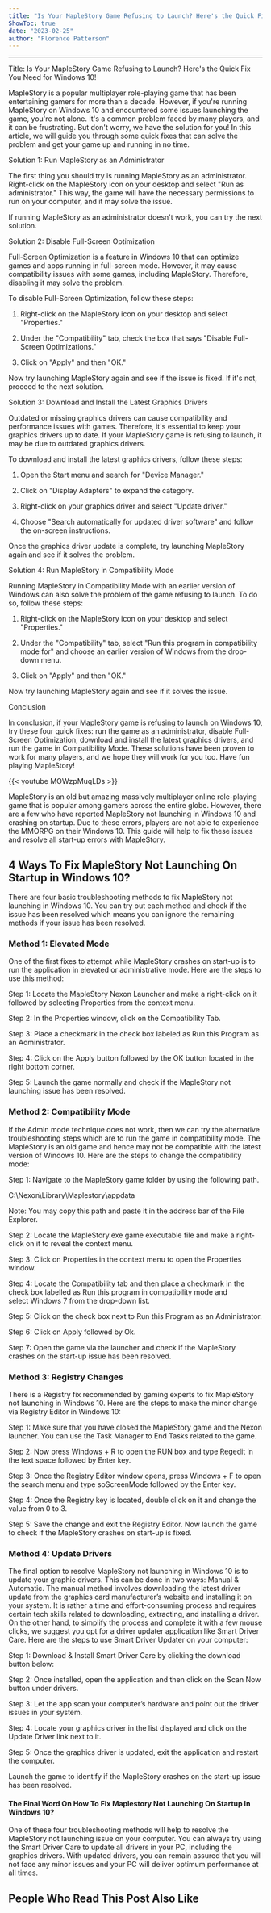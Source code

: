 ```yaml
---
title: "Is Your MapleStory Game Refusing to Launch? Here's the Quick Fix You Need for Windows 10!"
ShowToc: true 
date: "2023-02-25"
author: "Florence Patterson"
---
```

*****
Title: Is Your MapleStory Game Refusing to Launch? Here's the Quick Fix You Need for Windows 10!

MapleStory is a popular multiplayer role-playing game that has been entertaining gamers for more than a decade. However, if you're running MapleStory on Windows 10 and encountered some issues launching the game, you're not alone. It's a common problem faced by many players, and it can be frustrating. But don't worry, we have the solution for you! In this article, we will guide you through some quick fixes that can solve the problem and get your game up and running in no time.

Solution 1: Run MapleStory as an Administrator

The first thing you should try is running MapleStory as an administrator. Right-click on the MapleStory icon on your desktop and select "Run as administrator." This way, the game will have the necessary permissions to run on your computer, and it may solve the issue.

If running MapleStory as an administrator doesn't work, you can try the next solution.

Solution 2: Disable Full-Screen Optimization

Full-Screen Optimization is a feature in Windows 10 that can optimize games and apps running in full-screen mode. However, it may cause compatibility issues with some games, including MapleStory. Therefore, disabling it may solve the problem.

To disable Full-Screen Optimization, follow these steps:

1. Right-click on the MapleStory icon on your desktop and select "Properties."

2. Under the "Compatibility" tab, check the box that says "Disable Full-Screen Optimizations."

3. Click on "Apply" and then "OK."

Now try launching MapleStory again and see if the issue is fixed. If it's not, proceed to the next solution.

Solution 3: Download and Install the Latest Graphics Drivers

Outdated or missing graphics drivers can cause compatibility and performance issues with games. Therefore, it's essential to keep your graphics drivers up to date. If your MapleStory game is refusing to launch, it may be due to outdated graphics drivers.

To download and install the latest graphics drivers, follow these steps:

1. Open the Start menu and search for "Device Manager."

2. Click on "Display Adapters" to expand the category.

3. Right-click on your graphics driver and select "Update driver."

4. Choose "Search automatically for updated driver software" and follow the on-screen instructions.

Once the graphics driver update is complete, try launching MapleStory again and see if it solves the problem.

Solution 4: Run MapleStory in Compatibility Mode

Running MapleStory in Compatibility Mode with an earlier version of Windows can also solve the problem of the game refusing to launch. To do so, follow these steps:

1. Right-click on the MapleStory icon on your desktop and select "Properties."

2. Under the "Compatibility" tab, select "Run this program in compatibility mode for" and choose an earlier version of Windows from the drop-down menu.

3. Click on "Apply" and then "OK."

Now try launching MapleStory again and see if it solves the issue.

Conclusion

In conclusion, if your MapleStory game is refusing to launch on Windows 10, try these four quick fixes: run the game as an administrator, disable Full-Screen Optimization, download and install the latest graphics drivers, and run the game in Compatibility Mode. These solutions have been proven to work for many players, and we hope they will work for you too. Have fun playing MapleStory!

{{< youtube MOWzpMuqLDs >}} 



MapleStory is an old but amazing massively multiplayer online role-playing game that is popular among gamers across the entire globe. However, there are a few who have reported MapleStory not launching in Windows 10 and crashing on startup. Due to these errors, players are not able to experience the MMORPG on their Windows 10. This guide will help to fix these issues and resolve all start-up errors with MapleStory.
 
## 4 Ways To Fix MapleStory Not Launching On Startup in Windows 10?
 
There are four basic troubleshooting methods to fix MapleStory not launching in Windows 10. You can try out each method and check if the issue has been resolved which means you can ignore the remaining methods if your issue has been resolved.
 
### Method 1: Elevated Mode
 
One of the first fixes to attempt while MapleStory crashes on start-up is to run the application in elevated or administrative mode. Here are the steps to use this method:
 
Step 1: Locate the MapleStory Nexon Launcher and make a right-click on it followed by selecting Properties from the context menu.
 
Step 2: In the Properties window, click on the Compatibility Tab.
 
Step 3: Place a checkmark in the check box labeled as Run this Program as an Administrator.
 

 
Step 4: Click on the Apply button followed by the OK button located in the right bottom corner.
 
Step 5: Launch the game normally and check if the MapleStory not launching issue has been resolved.
 
### Method 2: Compatibility Mode
 
If the Admin mode technique does not work, then we can try the alternative troubleshooting steps which are to run the game in compatibility mode. The MapleStory is an old game and hence may not be compatible with the latest version of Windows 10. Here are the steps to change the compatibility mode:
 
Step 1: Navigate to the MapleStory game folder by using the following path.
 
C:\Nexon\Library\Maplestory\appdata
 
Note: You may copy this path and paste it in the address bar of the File Explorer.
 
Step 2: Locate the MapleStory.exe game executable file and make a right-click on it to reveal the context menu.
 
Step 3: Click on Properties in the context menu to open the Properties window.
 
Step 4: Locate the Compatibility tab and then place a checkmark in the check box labelled as Run this program in compatibility mode and select Windows 7 from the drop-down list.
 
Step 5: Click on the check box next to Run this Program as an Administrator.
 
Step 6: Click on Apply followed by Ok.
 
Step 7: Open the game via the launcher and check if the MapleStory crashes on the start-up issue has been resolved.
 
### Method 3: Registry Changes
 
There is a Registry fix recommended by gaming experts to fix MapleStory not launching in Windows 10. Here are the steps to make the minor change via Registry Editor in Windows 10:
 
Step 1: Make sure that you have closed the MapleStory game and the Nexon launcher. You can use the Task Manager to End Tasks related to the game.
 
Step 2: Now press Windows + R to open the RUN box and type Regedit in the text space followed by Enter key.
 
Step 3: Once the Registry Editor window opens, press Windows + F to open the search menu and type soScreenMode followed by the Enter key.
 
Step 4: Once the Registry key is located, double click on it and change the value from 0 to 3.
 
Step 5: Save the change and exit the Registry Editor. Now launch the game to check if the MapleStory crashes on start-up is fixed.
 
### Method 4: Update Drivers
 
The final option to resolve MapleStory not launching in Windows 10 is to update your graphic drivers. This can be done in two ways: Manual & Automatic. The manual method involves downloading the latest driver update from the graphics card manufacturer’s website and installing it on your system. It is rather a time and effort-consuming process and requires certain tech skills related to downloading, extracting, and installing a driver. On the other hand, to simplify the process and complete it with a few mouse clicks, we suggest you opt for a driver updater application like Smart Driver Care. Here are the steps to use Smart Driver Updater on your computer:
 
Step 1: Download & Install Smart Driver Care by clicking the download button below:
 
Step 2: Once installed, open the application and then click on the Scan Now button under drivers.
 
Step 3: Let the app scan your computer’s hardware and point out the driver issues in your system.
 
Step 4: Locate your graphics driver in the list displayed and click on the Update Driver link next to it.
 
Step 5: Once the graphics driver is updated, exit the application and restart the computer.
 
Launch the game to identify if the MapleStory crashes on the start-up issue has been resolved.
 
#### The Final Word On How To Fix Maplestory Not Launching On Startup In Windows 10?
 
One of these four troubleshooting methods will help to resolve the MapleStory not launching issue on your computer. You can always try using the Smart Driver Care to update all drivers in your PC, including the graphics drivers. With updated drivers, you can remain assured that you will not face any minor issues and your PC will deliver optimum performance at all times.
 
##  People Who Read This Post Also Like 



